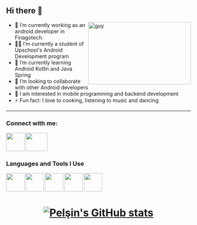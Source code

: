 ## Hi there 👋

<img src="https://res.cloudinary.com/practicaldev/image/fetch/s--2bZIjPGC--/c_limit%2Cf_auto%2Cfl_progressive%2Cq_66%2Cw_880/https://dev-to-uploads.s3.amazonaws.com/i/d4tvukbt5mra37cvwklk.gif" width="280" height="170" align="right" alt="guy"/>

- 🔭 I’m currently working as an android developer in Finagotech.
- 👩‍💻 I’m currently a student of Upschool's Android Development program
- 🌱 I’m currently learning Android Kotlin and Java Spring
- 👯 I’m looking to collaborate with other Android developers
- 👀 I am interested in mobile programming and backend development
- ⚡ Fun fact: I love to cooking, listening to music and dancing





----

### Connect with me:

[<img align="left" width="50" height="50" src="https://play-lh.googleusercontent.com/kMofEFLjobZy_bCuaiDogzBcUT-dz3BBbOrIEjJ-hqOabjK8ieuevGe6wlTD15QzOqw" />][linkedin]

[linkedin]: https://www.linkedin.com/in/pelsinkaplan/

[<img align="left" width="60" height="50" src="https://upload.wikimedia.org/wikipedia/commons/thumb/8/8c/Gmail_Icon_%282013-2020%29.svg/1280px-Gmail_Icon_%282013-2020%29.svg.png" />][mail]

[mail]: mailto:pelsinkaplann@gmail.com?subject=[GitHub]%20Source%20Han%20Sans
 
<br/>
<br/>
<br/>

### Languages and Tools I Use

[<img align="left" width="50" height="50" src="https://upload.wikimedia.org/wikipedia/commons/6/66/Android_robot.png" />][android]

[android]: https://developer.android.com/

[<img align="left" width="50" height="50" src="https://upload.wikimedia.org/wikipedia/commons/thumb/7/74/Kotlin_Icon.png/1200px-Kotlin_Icon.png" />][kotlin]

[kotlin]: https://kotlinlang.org/

[<img align="left" width="50" height="50" src="https://upload.wikimedia.org/wikipedia/commons/thumb/9/9c/IntelliJ_IDEA_Icon.svg/1024px-IntelliJ_IDEA_Icon.svg.png" />][intellij]

[intellij]: https://www.jetbrains.com/idea/

[<img align="left" width="50" height="50" src="https://cdn.iconscout.com/icon/free/png-256/java-60-1174953.png" />][java]

[java]: https://www.java.com/tr/

[<img align="left" width="50" height="50" src="https://cdn.worldvectorlogo.com/logos/c--4.svg" />][csharp]

[csharp]: https://github.com/pelsinkaplan

<br/>
<br/>
<br/>

<h1 align="center">
  
  [![Pelşin's GitHub stats](https://github-readme-stats.vercel.app/api?username=pelsinkaplan&show_icons=true&theme=dracula)](https://github.com/pelsinkaplan/github-readme-stats)
  
</h1>

